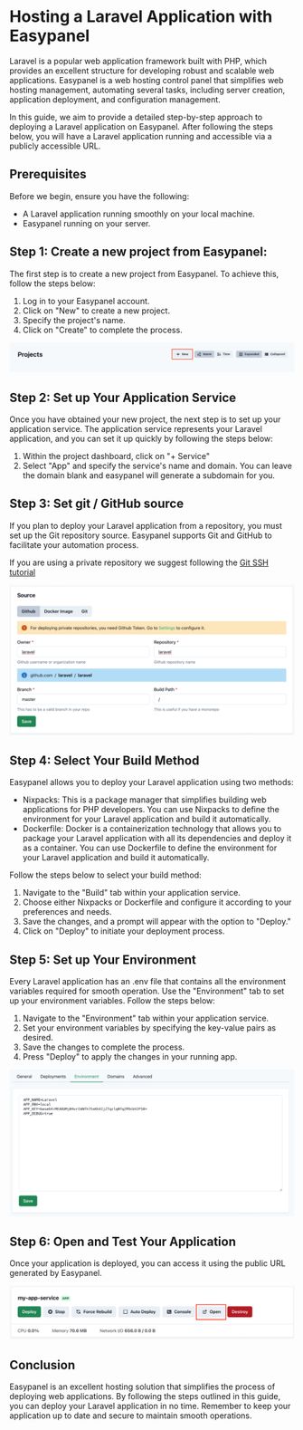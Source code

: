 # Hosting a Laravel Application with Easypanel

Laravel is a popular web application framework built with PHP, which provides an excellent structure for developing robust and scalable web applications. Easypanel is a web hosting control panel that simplifies web hosting management, automating several tasks, including server creation, application deployment, and configuration management.

In this guide, we aim to provide a detailed step-by-step approach to deploying a Laravel application on Easypanel. After following the steps below, you will have a Laravel application running and accessible via a publicly accessible URL.

## Prerequisites

Before we begin, ensure you have the following:

- A Laravel application running smoothly on your local machine.
- Easypanel running on your server.

## Step 1: Create a new project from Easypanel:

The first step is to create a new project from Easypanel. To achieve this, follow the steps below:

1. Log in to your Easypanel account.
2. Click on "New" to create a new project.
3. Specify the project's name.
4. Click on "Create" to complete the process.

![New Project](../assets/01-new-project.png)

## Step 2: Set up Your Application Service

Once you have obtained your new project, the next step is to set up your application service. The application service represents your Laravel application, and you can set it up quickly by following the steps below:

1. Within the project dashboard, click on "+ Service"
2. Select "App" and specify the service's name and domain. You can leave the domain blank and easypanel will generate a subdomain for you.

## Step 3: Set git / GitHub source

If you plan to deploy your Laravel application from a repository, you must set up the Git repository source. Easypanel supports Git and GitHub to facilitate your automation process.

If you are using a private repository we suggest following the [Git SSH tutorial](/docs/code-sources/git-ssh)

![Set git source](../assets/03-set-git-source.png)

## Step 4: Select Your Build Method

Easypanel allows you to deploy your Laravel application using two methods:

- Nixpacks: This is a package manager that simplifies building web applications for PHP developers. You can use Nixpacks to define the environment for your Laravel application and build it automatically.
- Dockerfile: Docker is a containerization technology that allows you to package your Laravel application with all its dependencies and deploy it as a container. You can use Dockerfile to define the environment for your Laravel application and build it automatically.

Follow the steps below to select your build method:

1. Navigate to the "Build" tab within your application service.
2. Choose either Nixpacks or Dockerfile and configure it according to your preferences and needs.
3. Save the changes, and a prompt will appear with the option to "Deploy."
4. Click on "Deploy" to initiate your deployment process.

## Step 5: Set up Your Environment

Every Laravel application has an .env file that contains all the environment variables required for smooth operation. Use the "Environment" tab to set up your environment variables. Follow the steps below:

1. Navigate to the "Environment" tab within your application service.
2. Set your environment variables by specifying the key-value pairs as desired.
3. Save the changes to complete the process.
4. Press "Deploy" to apply the changes in your running app.

![Set Environment](../assets/07-set-env.png)

## Step 6: Open and Test Your Application

Once your application is deployed, you can access it using the public URL generated by Easypanel.

![Set Environment](../assets/08-open.png)

## Conclusion

Easypanel is an excellent hosting solution that simplifies the process of deploying web applications. By following the steps outlined in this guide, you can deploy your Laravel application in no time. Remember to keep your application up to date and secure to maintain smooth operations.

